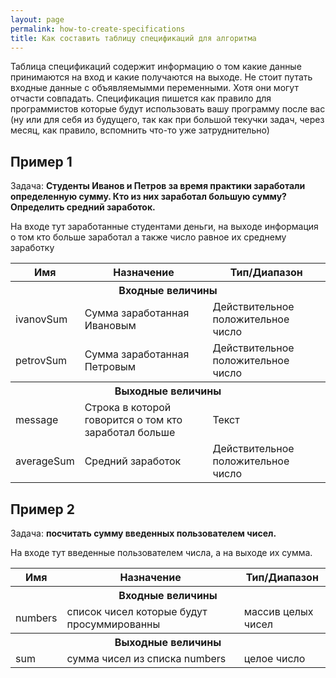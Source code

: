 ```yaml
---
layout: page
permalink: how-to-create-specifications
title: Как составить таблицу спецификаций для алгоритма
---
```


Таблица спецификаций содержит информацию о том какие данные принимаются на вход и какие получаются на выходе. Не стоит путать входные данные с объявляемымми переменными. Хотя они могут отчасти совпадать. Спецификация пишется как правило для программистов которые будут использовать вашу программу после вас (ну или для себя из будущего, так как при большой текучки задач, через месяц, как правило, вспомнить что-то уже затруднительно)

## Пример 1

Задача: **Студенты Иванов и Петров за время практики заработали определенную сумму. Кто из них заработал большую сумму? Определить средний заработок.**

На входе тут заработанные студентами деньги, на выходе информация о том кто больше заработал а также число равное их среднему заработку

<table>
  <tr>
    <th>Имя</th>
    <th>Назначение</th>
    <th>Тип/Диапазон</th>
  </tr>
  <tr>
    <th colspan="3">Входные величины</th>
  </tr>
  <tr>
    <td>ivanovSum</td>
    <td>Сумма заработанная Ивановым</td>
    <td>Действительное положительное число</td>
  </tr>
  <tr>
    <td>petrovSum</td>
    <td>Сумма заработанная Петровым</td>
    <td>Действительное положительное число</td>
  </tr>
  <tr>
    <th colspan="3">Выходные величины</th>
  </tr>
  <tr>
    <td>message</td>
    <td>Строка в которой говорится о том кто заработал больше</td>
    <td>Текст</td>
  </tr>
  <tr>
    <td>averageSum</td>
    <td>Средний заработок</td>
    <td>Действительное положительное число</td>
  </tr>
</table>

## Пример 2
Задача:  **посчитать сумму введенных пользователем чисел.**

На входе тут введенные пользователем числа, а на выходе их сумма.

<table>
  <tr>
    <th>Имя</th>
    <th>Назначение</th>
    <th>Тип/Диапазон</th>
  </tr>
  <tr>
    <th colspan="3">Входные величины</th>
  </tr>
  <tr>
    <td>numbers</td>
    <td>список чисел которые будут просуммированны</td>
    <td>массив целых чисел</td>
  </tr>
  <tr>
    <th colspan="3">Выходные величины</th>
  </tr>
  <tr>
    <td>sum</td>
    <td>сумма чисел из списка numbers</td>
    <td>целое число</td>
  </tr>
</table>

